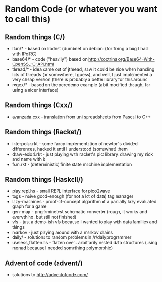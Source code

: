Random Code (or whatever you want to call this)
==========

## Random things (C/)

* ltun/*   - based on libdnet (dumbnet on debian) (for fixing a bug I had with IPoIRC)
* base64/* - code ("heavily") based on http://doctrina.org/Base64-With-OpenSSL-C-API.html
* thread/* - idea came out of jthread, saw it could be nice when handling lots of threads (or somewhere, I guess), and well, I just implemented a very cheap version (there is probably a better library for this around
* regex/*  - based on the pcredemo example (a bit modified though, for using a nicer interface)

## Random things (Cxx/)
* avanzada.cxx - translation from uni spreadsheets from Pascal to C++

## Random things (Racket/)

* interpolar.rkt - some fancy implementation of newton's divided differences, hacked it until I understood (somewhat) them
* draw-exio4.rkt - just playing with racket's pict library, drawing my nick and name with it
* fsm.rkt        - (deterministic) finite state machine implementation

## Random things (Haskell/)

* play.repl.hs - small REPL interface for pico2wave
* tags - naive good-enough (for not a lot of data) tag manager
* lazy-machines - proof-of-concept algorithm of a partially lazy evaluated graph for a game
* gen-map - png->minetest schematic converter (rough, it works and everything, but still not finished)
* vfs - just a demo-ish vfs because I wanted to play with data families and things
* markov - just playing around with a markov chains
* daily/ - solutions to random problems in /r/dailyprogrammer
* useless_flatten.hs - flatten over.. arbitrarily nested data structures (using monad because I needed something polymorphic) 

## Advent of code (advent/)

* solutions to http://adventofcode.com/
